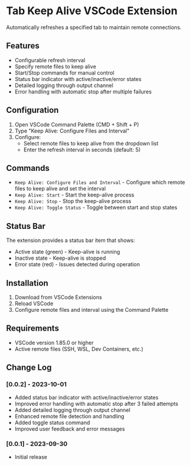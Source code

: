 # Tab Keep Alive VSCode Extension

Automatically refreshes a specified tab to maintain remote connections.

## Features

- Configurable refresh interval
- Specify remote files to keep alive
- Start/Stop commands for manual control
- Status bar indicator with active/inactive/error states
- Detailed logging through output channel
- Error handling with automatic stop after multiple failures

## Configuration

1. Open VSCode Command Palette (CMD + Shift + P)
2. Type "Keep Alive: Configure Files and Interval"
3. Configure:
   - Select remote files to keep alive from the dropdown list
   - Enter the refresh interval in seconds (default: 5)

## Commands

- `Keep Alive: Configure Files and Interval` - Configure which remote files to keep alive and set the interval
- `Keep Alive: Start` - Start the keep-alive process
- `Keep Alive: Stop` - Stop the keep-alive process
- `Keep Alive: Toggle Status` - Toggle between start and stop states

## Status Bar

The extension provides a status bar item that shows:

- Active state (green) - Keep-alive is running
- Inactive state - Keep-alive is stopped
- Error state (red) - Issues detected during operation

## Installation

1. Download from VSCode Extensions
2. Reload VSCode
3. Configure remote files and interval using the Command Palette

## Requirements

- VSCode version 1.85.0 or higher
- Active remote files (SSH, WSL, Dev Containers, etc.)

## Change Log

### [0.0.2] - 2023-10-01

- Added status bar indicator with active/inactive/error states
- Improved error handling with automatic stop after 3 failed attempts
- Added detailed logging through output channel
- Enhanced remote file detection and handling
- Added toggle status command
- Improved user feedback and error messages

### [0.0.1] - 2023-09-30

- Initial release
